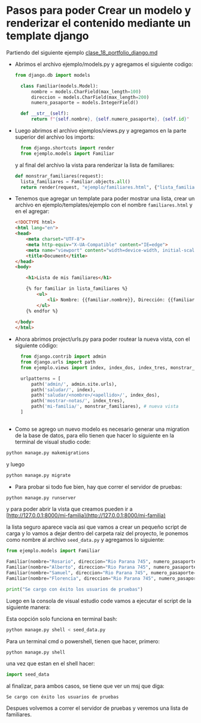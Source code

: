 # Pasos para poder Crear un modelo y renderizar el contenido mediante un template django 

Partiendo del siguiente ejemplo [clase_18_portfolio_django.md](clase_18_portfolio_django.md)

- Abrimos el archivo ejemplo/models.py y agregamos el siguiente codigo:
  
  ```python
  from django.db import models

    class Familiar(models.Model):
        nombre = models.CharField(max_length=100)
        direccion = models.CharField(max_length=200)
        numero_pasaporte = models.IntegerField()

    def __str__(self):
        return f"{self.nombre}, {self.numero_pasaporte}, {self.id}"

  ```

- Luego abrimos el archivo ejemplos/views.py y agregamos en la parte superior del archivo los imports:
  ```python
    from django.shortcuts import render
    from ejemplo.models import Familiar
  ```
  
  y al final del archivo la vista para renderizar la lista de familiares: 
  
  ```python
  def monstrar_familiares(request):
    lista_familiares = Familiar.objects.all()
    return render(request, "ejemplo/familiares.html", {"lista_familiares": lista_familiares})

  ```
- Tenemos que agregar un template para poder mostrar una lista, crear un archivo en ejemplo/templates/ejemplo con 
  el nombre `familiares.html` y en el agregar:
  ```html
  <!DOCTYPE html>
  <html lang="en">
  <head>
      <meta charset="UTF-8">
      <meta http-equiv="X-UA-Compatible" content="IE=edge">
      <meta name="viewport" content="width=device-width, initial-scale=1.0">
      <title>Document</title>
  </head>
  <body>

      <h1>Lista de mis familiares</h1>

      {% for familiar in lista_familiares %}
          <ul>
              <li> Nombre: {{familiar.nombre}}, Dirección: {{familiar.direccion}}, Pasaporte: {{familiar.numero_pasaporte}} </li>
          </ul>
      {% endfor %}
      
  </body>
  </html>
  ```

- Ahora abrimos project/urls.py para poder routear la nueva vista, con el siguiente código:
  ```python
    from django.contrib import admin
    from django.urls import path
    from ejemplo.views import index, index_dos, index_tres, monstrar_familiares

    urlpatterns = [
        path('admin/', admin.site.urls),
        path('saludar/', index),
        path('saludar/<nombre>/<apellido>/', index_dos),
        path('mostrar-notas/', index_tres),
        path('mi-familia/', monstrar_familiares), # nueva vista
    ]
   
  ```

- Como se agrego un nuevo modelo es necesario generar una migration de la base de datos, para ello tienen que hacer 
 lo siguiente en la terminal de visual studio code:

 ```bash
 python manage.py makemigrations
 ```
 y luego
 ```bash
 python manage.py migrate
 ```

 - Para probar si todo fue bien, hay que correr el servidor de pruebas:
  
```bash
python manage.py runserver
```
y para poder abrir la vista que creamos pueden ir a [http://127.0.0.1:8000/mi-familia](http://127.0.0.1:8000/mi-familia)
  

la lista seguro aparece vacía asi que vamos a crear un pequeño script de carga y lo vamos a dejar dentro del carpeta raiz 
del proyecto, le ponemos como nombre al archivo `seed_data.py` y agregamos lo siguiente:
```python
from ejemplo.models import Familiar

Familiar(nombre="Rosario", direccion="Rio Parana 745", numero_pasaporte=123123).save()
Familiar(nombre="Alberto", direccion="Rio Parana 745", numero_pasaporte=890890).save()
Familiar(nombre="Samuel", direccion="Rio Parana 745", numero_pasaporte=345345).save()
Familiar(nombre="Florencia", direccion="Rio Parana 745", numero_pasaporte=567567).save()

print("Se cargo con éxito los usuarios de pruebas")

```

Luego en la consola de visual estudio code vamos a ejecutar el script de la siguiente manera:

Esta oopción solo funciona en terminal bash:

```bash
python manage.py shell < seed_data.py
```

Para un terminal cmd o powershell, tienen que hacer, primero:
```cmd
python manage.py shell
```
una vez que estan en el shell hacer:

```python
import seed_data
```
al finalizar, para ambos casos, se tiene que ver un msj que diga: 
```
Se cargo con éxito los usuarios de pruebas
```

Despues volvemos a correr el servidor de pruebas y veremos una lista de familiares.






